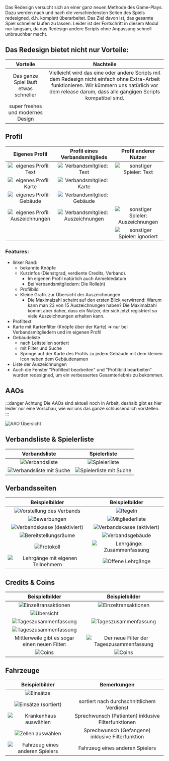 Das Redesign versucht sich an einer ganz neuen Methode des Game-Plays. Dazu werden nach und nach die verschiedensten
Seiten des Spiels redesigned, d.h. komplett überarbeitet. Das Ziel davon ist, das gesamte Spiel schneller laufen zu
lassen. Leider ist der Fortschritt in diesem Modul nur langsam, da das Redesign andere Scripts ohne Anpassung schnell
unbrauchbar macht.

## Das Redesign bietet nicht nur Vorteile:

|               Vorteile                |                                                                                                 Nachteile                                                                                                 |
|:-------------------------------------:|:---------------------------------------------------------------------------------------------------------------------------------------------------------------------------------------------------------:|
| Das ganze Spiel läuft etwas schneller | Vielleicht wird das eine oder andere Scripts mit dem Redesign nicht einfach ohne Extra-Arbeit funktionieren. Wir kümmern uns natürlich vor dem release darum, dass alle gängigen Scripts kompatibel sind. |
|   super freshes und modernes Design   |                                                                                                                                                                                                           |

## Profil

|                       Eigenes Profil                        |                      Profil eines Verbandsmitglieds                       |                      Profil anderer Nutzer                       |
|:-----------------------------------------------------------:|:-------------------------------------------------------------------------:|:----------------------------------------------------------------:|
|       ![eigenes Profil: Text](profiles/self/text.png)       |       ![Verbandsmitglied: Text](profiles/alliance_members/text.png)       |       ![sonstiger Spieler: Text](profiles/others/text.png)       |
|       ![eigenes Profil: Karte](profiles/self/map.png)       |       ![Verbandsmitglied: Karte](profiles/alliance_members/map.png)       |                                                                  |
|   ![eigenes Profil: Gebäude](profiles/self/buildings.png)   |   ![Verbandsmitglied: Gebäude](profiles/alliance_members/buildings.png)   |                                                                  |
| ![eigenes Profil: Auszeichnungen](profiles/self/awards.png) | ![Verbandsmitglied: Auszeichnungen](profiles/alliance_members/awards.png) | ![sonstiger Spieler: Auszeichnungen](profiles/others/awards.png) |
|                                                             |                                                                           |   ![sonstiger Spieler: ignoriert](profiles/others/ignore.png)    |

### Features:

* linker Rand:
    * bekannte Knöpfe
    * Kurzinfos (Dienstgrad, verdiente Credits, Verband).
        * Im eigenen Profil natürlich auch Anmeldedatum
        * Bei Verbandsmitgliedern: Die Rolle(n)
    * Profilbild
    * Kleine Grafik zur Übersicht der Auszeichnungen
        * Die Maximalzahl scheint auf den ersten Blick verwirrend: Warum kann man 23 von 15 Auszeichnungen haben? Die
          Maximalzahl kommt aber daher, dass ein Nutzer, der sich jetzt registriert so viele Auszeichnungen erhalten
          kann.
* Profiltext
* Karte mit Kartenfilter (Knöpfe über der Karte) ⇒ nur bei Verbandsmitgliedern und im eigenen Profil
* Gebäudeliste
    * nach Leitstellen sortiert
    * mit Filter und Suche
    * Springe auf der Karte des Profils zu jedem Gebäude mit dem kleinen Icon neben dem Gebäudenamen
* Liste der Auszeichnungen
* Auch die Fenster "Profiltext bearbeiten" und "Profilbild bearbeiten" wurden redesigned, um ein verbessertes
  Gesamterlebnis zu bekommen.

## AAOs

:::danger Achtung
Die AAOs sind aktuell noch in Arbeit, deshalb gibt es hier leider nur eine Vorschau, wie wir uns das
ganze schlussendlich vorstellen.
:::

![AAO Übersicht](aao/overview.png)

## Verbandsliste & Spielerliste

|                    Verbandsliste                     |                 Spielerliste                  |
|:----------------------------------------------------:|:---------------------------------------------:|
|       ![Verbandsliste](alliance_list/list.png)       |       ![Spielerliste](toplist/list.png)       | 
| ![Verbandsliste mit Suche](alliance_list/search.png) | ![Spielerliste mit Suche](toplist/search.png) | 

## Verbandsseiten

|                           Beispielbilder                           |                          Beispielbilder                          |
|:------------------------------------------------------------------:|:----------------------------------------------------------------:|
|          ![Vorstellung des Verbands](alliances/intro.png)          |                  ![Regeln](alliances/rules.png)                  | 
|             ![Bewerbungen](alliances/applications.png)             |            ![Mitgliederliste](alliances/members.png)             | 
|    ![Verbandskasse (deaktiviert)](alliances/funds_disabled.png)    |    ![Verbandskasse (aktiviert)](alliances/funds_enabled.png)     | 
|        ![Bereitstellungsräume](alliances/staging_areas.png)        |           ![Verbandsgebäude](alliances/buildings.png)            |
|                ![Protokoll](alliances/protocol.png)                | ![Lehrgänge: Zusammenfassung](alliances/schoolings/overview.png) | 
| ![Lehrgänge mit eigenen Teilnehmern](alliances/schoolings/own.png) |      ![Offene Lehrgänge](alliances/schoolings/alliance.png)      | 

## Credits & Coins

|                           Beispielbilder                            |                              Beispielbilder                               |
|:-------------------------------------------------------------------:|:-------------------------------------------------------------------------:|
|          ![Einzeltransaktionen](credits/credits_list.png)           |      ![Einzeltransaktionen](credits/credits_list_multiple_pages.png)      | 
|              ![Übersicht](credits/credits_summary.png)              |                                                                           | 
|         ![Tageszusammenfassung](credits/credits_daily.png)          |         ![Tageszusammenfassung](credits/credits_daily_filter.png)         | 
| ![Tageszusammenfassung](credits/credits_daily_filter_yesterday.png) |                                                                           | 
|           Mittlerweile gibt es sogar einen neuen Filter:            | ![Der neue Filter der Tageszusammenfassung](credits/daily_new_filter.png) |
|                     ![Coins](credits/coins.png)                     |                ![Coins](credits/coins_multiple_pages.png)                 |

## Fahrzeuge

|                        Beispielbilder                         |                     Bemerkungen                     |
|:-------------------------------------------------------------:|:---------------------------------------------------:|
|              ![Einsätze](vehicles/missions.png)               |                                                     |
|     ![Einsätze (sortiert)](vehicles/missions_sorted.png)      |     sortiert nach durchschnittlichem Verdienst      |
|    ![Krankenhaus auswählen](vehicles/choose_hospital.png)     | Sprechwunsch (Patienten) inklusive Filterfunktionen |
|        ![Zellen auswählen](vehicles/choose_prison.png)        |  Sprechwunsch (Gefangene) inklusive Filterfunktion  |
| ![Fahrzeug eines anderen Spielers](vehicles/other_player.png) |           Fahrzeug eines anderen Spielers           |
